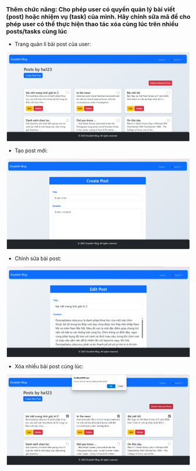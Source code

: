 ### Thêm chức năng: Cho phép user có quyền quản lý bài viết (post) hoặc nhiệm vụ (task) của mình. Hãy chỉnh sữa mã để cho phép user có thể thực hiện thao tác xóa cùng lúc trên nhiều posts/tasks cùng lúc
- Trang quản lí bài post của user:
<div align="center">
    <img src="Manage_user_post_v4.png" alt="Login Functionality" width="500"/>
</div>

- Tạo post mới:
<div align="center">
    <img src="Create_post_v4.png" alt="Login Functionality" width="500"/>
</div>

- Chỉnh sửa bài post:
<div align="center">
    <img src="Edit_post_v4.png" alt="Login Functionality" width="500"/>
</div>

- Xóa nhiều bài post cùng lúc:
<div align="center">
    <img src="Delete_many_post_v4.png" alt="Login Functionality" width="500"/>
</div>
